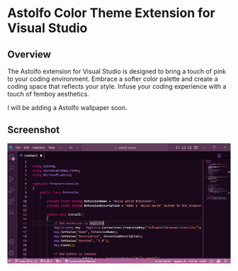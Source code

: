 # Astolfo Color Theme Extension for Visual Studio

## Overview

The Astolfo extension for Visual Studio is designed to bring a touch of pink to your coding environment. Embrace a softer color palette and create a coding space that reflects your style. Infuse your coding experience with a touch of femboy aesthetics.

I will be adding a Astolfo wallpaper soon.

## Screenshot

![Demo of the theme](https://raw.githubusercontent.com/Kouromo/astolfo-vscode-theme/main/images/demo.png)